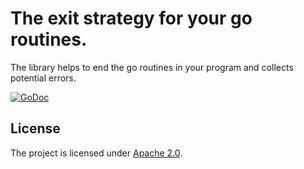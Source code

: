 # The exit strategy for your go routines.

The library helps to end the go routines in your program and collects potential errors.

[![GoDoc](https://godoc.org/github.com/simia-tech/go-exit?status.svg)](http://godoc.org/github.com/simia-tech/go-exit)

## License

The project is licensed under [Apache 2.0](http://www.apache.org/licenses).
